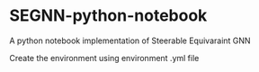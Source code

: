 # SEGNN-python-notebook
A python notebook implementation of Steerable Equivaraint GNN

Create the environment using environment .yml file
